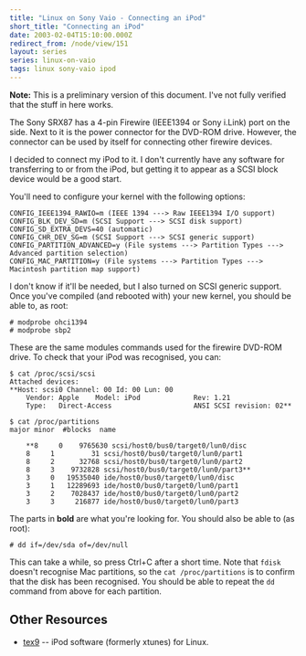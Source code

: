 ```yaml
---
title: "Linux on Sony Vaio - Connecting an iPod"
short_title: "Connecting an iPod"
date: 2003-02-04T15:10:00.000Z
redirect_from: /node/view/151
layout: series
series: linux-on-vaio
tags: linux sony-vaio ipod
---
```

**Note:** This is a preliminary version of this document. I've not fully verified that the stuff in here works.

The Sony SRX87 has a 4-pin Firewire (IEEE1394 or Sony i.Link) port on the side. Next to it is the power connector for the DVD-ROM drive. However, the connector can be used by itself for connecting other firewire devices.

I decided to connect my iPod to it. I don't currently have any software for transferring to or from the iPod, but getting it to appear as a SCSI block device would be a good start.

You'll need to configure your kernel with the following options:

```
CONFIG_IEEE1394_RAWIO=m (IEEE 1394 ---> Raw IEEE1394 I/O support)
CONFIG_BLK_DEV_SD=m (SCSI Support ---> SCSI disk support)
CONFIG_SD_EXTRA_DEVS=40 (automatic)
CONFIG_CHR_DEV_SG=m (SCSI Support ---> SCSI generic support)
CONFIG_PARTITION_ADVANCED=y (File systems ---> Partition Types ---> Advanced partition selection)
CONFIG_MAC_PARTITION=y (File systems ---> Partition Types ---> Macintosh partition map support)
```

I don't know if it'll be needed, but I also turned on SCSI generic support.
Once you've compiled (and rebooted with) your new kernel, you should be able to, as root:

```
# modprobe ohci1394
# modprobe sbp2
```

These are the same modules commands used for the firewire DVD-ROM drive.
To check that your iPod was recognised, you can:

```
$ cat /proc/scsi/scsi
Attached devices:
**Host: scsi0 Channel: 00 Id: 00 Lun: 00
    Vendor: Apple    Model: iPod             Rev: 1.21
    Type:   Direct-Access                    ANSI SCSI revision: 02**

$ cat /proc/partitions
major minor  #blocks  name

    **8     0    9765630 scsi/host0/bus0/target0/lun0/disc
    8     1         31 scsi/host0/bus0/target0/lun0/part1
    8     2      32768 scsi/host0/bus0/target0/lun0/part2
    8     3    9732828 scsi/host0/bus0/target0/lun0/part3**
    3     0   19535040 ide/host0/bus0/target0/lun0/disc
    3     1   12289693 ide/host0/bus0/target0/lun0/part1
    3     2    7028437 ide/host0/bus0/target0/lun0/part2
    3     3     216877 ide/host0/bus0/target0/lun0/part3
```

The parts in **bold** are what you're looking for.
You should also be able to (as root):

```
# dd if=/dev/sda of=/dev/null
```

This can take a while, so press Ctrl+C after a short time.
Note that `fdisk` doesn't recognise Mac partitions, so the `cat /proc/partitions` is to confirm that the disk has been recognised. You should be able to repeat the `dd` command from above for each partition.

## Other Resources

*   [tex9](http://www.tex9.com/) -- iPod software (formerly xtunes) for Linux.
